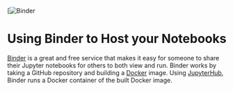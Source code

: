 [![Binder](https://mybinder.org/v2/git/https%3A%2F%2Fgithub.com%2Fmmaminghui%2Fbinder-framework/master?labpath=notebook.ipynb)

# Using Binder to Host your Notebooks
[Binder](https://mybinder.org) is a great and free service that makes it easy for someone to share their Jupyter notebooks for others to both view and run. Binder works by taking a GitHub repository and building a [Docker](https://www.docker.com) image. Using [JupyterHub](https://jupyterhub.readthedocs.io/en/latest/), Binder runs a Docker container of the built Docker image.
